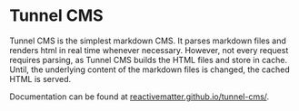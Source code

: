 # Tunnel CMS

Tunnel CMS is the simplest markdown CMS. It parses markdown files and renders html in real time whenever necessary. However, not every request requires parsing, as Tunnel CMS builds the HTML files and store in cache. Until, the underlying content of the markdown files is changed, the cached HTML is served.

Documentation can be found at [reactivematter.github.io/tunnel-cms/](https://reactivematter.github.io/tunnel-cms/).
